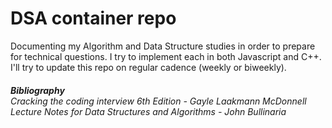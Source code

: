 # DSA container repo

Documenting my Algorithm and Data Structure studies in order to prepare for technical questions.
I try to implement each in both Javascript and C++.
I'll try to update this repo on regular cadence (weekly or biweekly).

<h6>
<b>Bibliography</b>
<br>
<em>Cracking the coding interview 6th Edition - Gayle Laakmann McDonnell</em>
<br>
<em>Lecture Notes for Data Structures and Algorithms - John Bullinaria</em>
</h6>
